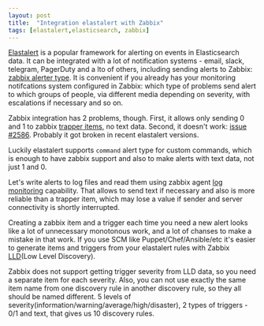 ```yaml
---
layout: post
title:  "Integration elastalert with Zabbix"
tags: [elastalert,elasticsearch, zabbix]
---
```


[Elastalert](https://elastalert.readthedocs.io/) is a popular framework for alerting on events in Elasticsearch data. It can be integrated with a lot of notification systems - email, slack, telegram, PagerDuty and a lto of others, including sending alerts to Zabbix: [zabbix alerter type](https://elastalert.readthedocs.io/en/latest/ruletypes.html#zabbix). It is convenient if you already has your monitoring notifcations system configured in Zabbix: which type of problems send alert to which groups of people, via different media depending on severity, with escalations if necessary and so on.

Zabbix integration has 2 problems, though. First, it allows only sending 0 and 1 to zabbix [trapper items](https://www.zabbix.com/documentation/current/manual/config/items/itemtypes/trapper), no text data. Second, it doesn't work: [issue #2586](https://github.com/Yelp/elastalert/issues/2586). Probably it got broken in recent elastalert versions.

Luckily elastalert supports `command` alert type for custom commands, which is enough to have zabbix support and also to make alerts with text data, not just 1 and 0.

Let's write alerts to log files and read them using zabbix agent [log monitoring](https://www.zabbix.com/documentation/current/manual/config/items/itemtypes/log_items) capability. That allows to send text if necessary and also is more reliable than a trapper item, which may lose a value if sender and server connectivity is shortly interrupted.

Creating a zabbix item and a trigger each time you need a new alert looks like a lot of unnecessary monotonous work, and a lot of chanses to make a mistake in that work. If you use SCM like Puppet/Chef/Ansible/etc it's easier to generate items and triggers from your elastalert rules with Zabbix [LLD](https://www.zabbix.com/documentation/current/manual/discovery/low_level_discovery)(Low Level Discovery).

Zabbix does not support getting trigger severity from LLD data, so you need a separate item for each severity. Also, you can not use exactly the same item name from one discovery rule in another discovery rule, so they all should be named different. 5 levels of severity(information/warning/average/high/disaster), 2 types of triggers - 0/1 and text, that gives us 10 discovery rules.


